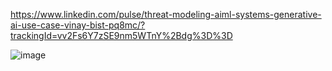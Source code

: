 https://www.linkedin.com/pulse/threat-modeling-aiml-systems-generative-ai-use-case-vinay-bist-pq8mc/?trackingId=vv2Fs6Y7zSE9nm5WTnY%2Bdg%3D%3D

![image](https://github.com/user-attachments/assets/7da6793c-d363-4dbf-8adb-ef4dcc24a241)

